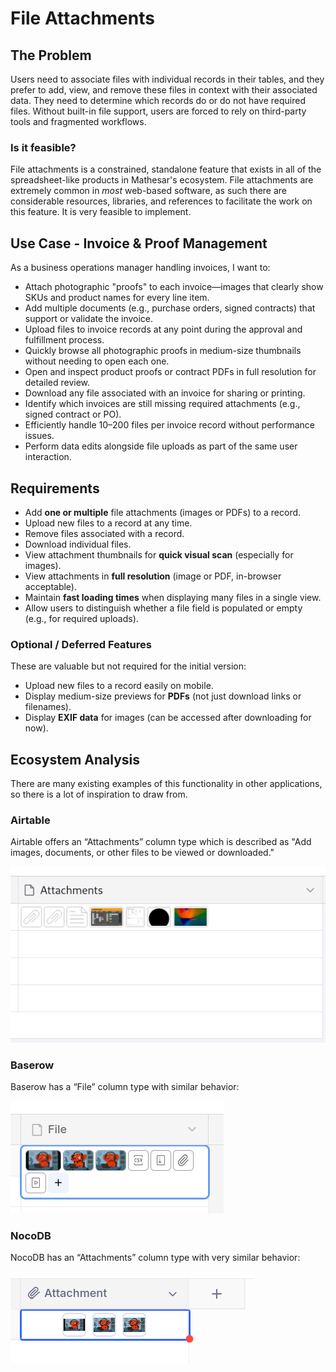 # File Attachments

## The Problem

Users need to associate files with individual records in their tables, and they prefer to add, view, and remove these files in context with their associated data. They need to determine which records do or do not have required files. Without built-in file support, users are forced to rely on third-party tools and fragmented workflows.

### Is it feasible?

File attachments is a constrained, standalone feature that exists in all of the spreadsheet-like products in Mathesar's ecosystem. File attachments are extremely common in _most_ web-based software, as such there are considerable resources, libraries, and references to facilitate the work on this feature. It is very feasible to implement.

## Use Case - Invoice & Proof Management

As a business operations manager handling invoices, I want to:

* Attach photographic "proofs" to each invoice—images that clearly show SKUs and product names for every line item.
* Add multiple documents (e.g., purchase orders, signed contracts) that support or validate the invoice.
* Upload files to invoice records at any point during the approval and fulfillment process.
* Quickly browse all photographic proofs in medium-size thumbnails without needing to open each one.
* Open and inspect product proofs or contract PDFs in full resolution for detailed review.
* Download any file associated with an invoice for sharing or printing.
* Identify which invoices are still missing required attachments (e.g., signed contract or PO).
* Efficiently handle 10–200 files per invoice record without performance issues.
* Perform data edits alongside file uploads as part of the same user interaction.

## Requirements

* Add **one or multiple** file attachments (images or PDFs) to a record.
* Upload new files to a record at any time.
* Remove files associated with a record.
* Download individual files.
* View attachment thumbnails for **quick visual scan** (especially for images).
* View attachments in **full resolution** (image or PDF, in-browser acceptable).
* Maintain **fast loading times** when displaying many files in a single view.
* Allow users to distinguish whether a file field is populated or empty (e.g., for required uploads).

### Optional / Deferred Features

These are valuable but not required for the initial version:

* Upload new files to a record easily on mobile.
* Display medium-size previews for **PDFs** (not just download links or filenames).
* Display **EXIF data** for images (can be accessed after downloading for now).

## Ecosystem Analysis

There are many existing examples of this functionality in other applications, so there is a lot of inspiration to draw from.

### Airtable

Airtable offers an “Attachments” column type which is described as "Add images, documents, or other files to be viewed or downloaded."

![Airtable screenshot](../../../assets/images/airtable-attachments-cell.png)

### Baserow

Baserow has a “File” column type with similar behavior:

![Baserow Screenshot](../../../assets/images/baserow-attachments-cell.png)

### NocoDB

NocoDB has an “Attachments” column type with very similar behavior:

![NocoDB Screenshot](../../../assets/images/nocodb-attachments-cell.png)
